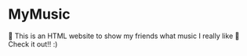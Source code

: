 # MyMusic

🎵 This is an HTML website to show my friends what music I really like 🎵
Check it out!! :)
